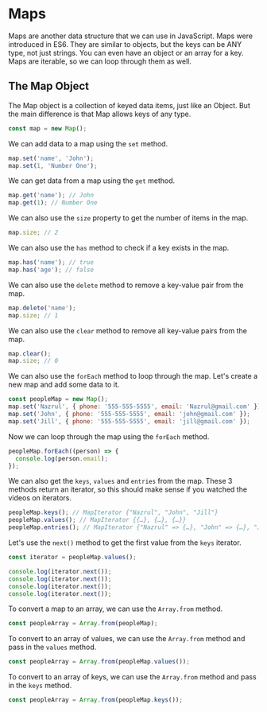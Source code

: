 # Maps

Maps are another data structure that we can use in JavaScript. Maps were introduced in ES6. They are similar to objects, but the keys can be ANY type, not just strings. You can even have an object or an array for a key. Maps are iterable, so we can loop through them as well.

## The Map Object

The Map object is a collection of keyed data items, just like an Object. But the main difference is that Map allows keys of any type.

```js
const map = new Map();
```

We can add data to a map using the `set` method.

```js
map.set('name', 'John');
map.set(1, 'Number One');
```

We can get data from a map using the `get` method.

```js
map.get('name'); // John
map.get(1); // Number One
```

We can also use the `size` property to get the number of items in the map.

```js
map.size; // 2
```

We can also use the `has` method to check if a key exists in the map.

```js
map.has('name'); // true
map.has('age'); // false
```

We can also use the `delete` method to remove a key-value pair from the map.

```js
map.delete('name');
map.size; // 1
```

We can also use the `clear` method to remove all key-value pairs from the map.

```js
map.clear();
map.size; // 0
```

We can also use the `forEach` method to loop through the map. Let's create a new map and add some data to it.

```js
const peopleMap = new Map();
map.set('Nazrul', { phone: '555-555-5555', email: 'Nazrul@gmail.com' });
map.set('John', { phone: '555-555-5555', email: 'john@gmail.com' });
map.set('Jill', { phone: '555-555-5555', email: 'jill@gmail.com' });
```

Now we can loop through the map using the `forEach` method.

```js
peopleMap.forEach((person) => {
  console.log(person.email);
});
```

We can also get the `keys`, `values` and `entries` from the map. These 3 methods return an iterator, so this should make sense if you watched the videos on iterators.

```js
peopleMap.keys(); // MapIterator {"Nazrul", "John", "Jill"}
peopleMap.values(); // MapIterator {{…}, {…}, {…}}
peopleMap.entries(); // MapIterator {"Nazrul" => {…}, "John" => {…}, "Jill" => {…}}
```

Let's use the `next()` method to get the first value from the `keys` iterator.

```js
const iterator = peopleMap.values();

console.log(iterator.next());
console.log(iterator.next());
console.log(iterator.next());
console.log(iterator.next());
```

To convert a map to an array, we can use the `Array.from` method.

```js
const peopleArray = Array.from(peopleMap);
```

To convert to an array of values, we can use the `Array.from` method and pass in the `values` method.

```js
const peopleArray = Array.from(peopleMap.values());
```

To convert to an array of keys, we can use the `Array.from` method and pass in the `keys` method.

```js
const peopleArray = Array.from(peopleMap.keys());
```
